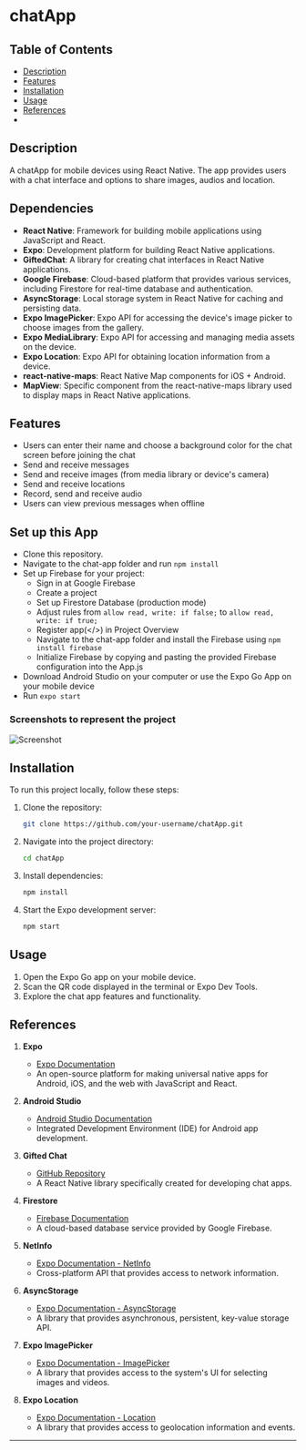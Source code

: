 # chatApp

## Table of Contents

- [Description](#description)
- [Features](#features)
- [Installation](#installation)
- [Usage](#usage)
- [References](#references)
- 
## Description

A chatApp for mobile devices using React Native. The app provides users with a chat interface and options to share images, audios and location.

## Dependencies

- **React Native**: Framework for building mobile applications using JavaScript and React.
- **Expo**: Development platform for building React Native applications.
- **GiftedChat**: A library for creating chat interfaces in React Native applications.
- **Google Firebase**: Cloud-based platform that provides various services, including Firestore for real-time database and authentication.
- **AsyncStorage**: Local storage system in React Native for caching and persisting data.
- **Expo ImagePicker**: Expo API for accessing the device's image picker to choose images from the gallery.
- **Expo MediaLibrary**: Expo API for accessing and managing media assets on the device.
- **Expo Location**: Expo API for obtaining location information from a device.
- **react-native-maps**: React Native Map components for iOS + Android.
- **MapView**: Specific component from the react-native-maps library used to display maps in React Native applications.

## Features

- Users can enter their name and choose a background color for the chat screen before joining the chat
- Send and receive messages
- Send and receive images (from media library or device's camera)
- Send and receive locations
- Record, send and receive audio
- Users can view previous messages when offline

## Set up this App

- Clone this repository.
- Navigate to the chat-app folder and run `npm install`
- Set up Firebase for your project:
  - Sign in at Google Firebase
  - Create a project
  - Set up Firestore Database (production mode)
  - Adjust rules from `allow read, write: if false;` to `allow read, write: if true;`
  - Register app(</>) in Project Overview
  - Navigate to the chat-app folder and install the Firebase using `npm install firebase`
  - Initialize Firebase by copying and pasting the provided Firebase configuration into the App.js
- Download Android Studio on your computer or use the Expo Go App on your mobile device
- Run `expo start`

### Screenshots to represent the project
![Screenshot](images/Screenshot%202024-04-15%20160720.png)


## Installation

To run this project locally, follow these steps:

1. Clone the repository:
   ```bash
   git clone https://github.com/your-username/chatApp.git
   ```

2. Navigate into the project directory:
   ```bash
   cd chatApp
   ```

3. Install dependencies:
   ```bash
   npm install
   ```

4. Start the Expo development server:
   ```bash
   npm start
   ```

## Usage

1. Open the Expo Go app on your mobile device.
2. Scan the QR code displayed in the terminal or Expo Dev Tools.
3. Explore the chat app features and functionality.

## References

1. **Expo**
   - [Expo Documentation](https://expo.dev/)
   - An open-source platform for making universal native apps for Android, iOS, and the web with JavaScript and React.

2. **Android Studio**
   - [Android Studio Documentation](https://developer.android.com/studio)
   - Integrated Development Environment (IDE) for Android app development.

3. **Gifted Chat**
   - [GitHub Repository](https://github.com/FaridSafi/react-native-gifted-chat)
   - A React Native library specifically created for developing chat apps.

4. **Firestore**
   - [Firebase Documentation](https://firebase.google.com/)
   - A cloud-based database service provided by Google Firebase.

5. **NetInfo**
   - [Expo Documentation - NetInfo](https://docs.expo.dev/versions/latest/sdk/netinfo/)
   - Cross-platform API that provides access to network information.

6. **AsyncStorage**
   - [Expo Documentation - AsyncStorage](https://docs.expo.dev/versions/latest/sdk/async-storage/)
   - A library that provides asynchronous, persistent, key-value storage API.

7. **Expo ImagePicker**
   - [Expo Documentation - ImagePicker](https://docs.expo.dev/versions/latest/sdk/imagepicker/)
   - A library that provides access to the system's UI for selecting images and videos.

8. **Expo Location**
   - [Expo Documentation - Location](https://docs.expo.dev/versions/latest/sdk/location/)
   - A library that provides access to geolocation information and events.

---


